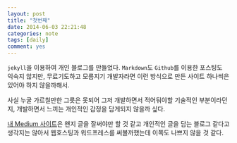 ```yaml
---
layout: post
title: "첫번째"
date: 2014-06-03 22:21:48
categories: note
tags: [daily]
comment: yes
---
```


`jekyll`을 이용하여 개인 블로그를 만들었다. `Markdown`도 `Github`를 이용한 포스팅도 익숙지 않지만, 무료기도하고 모름지기 개발자라면 이런 방식으로 만든 사이트 하나씩은 있어야 하지 않을까해서.

사실 누굴 가르칠만한 그릇은 못되어 그저 개발하면서 적어둬야할 기술적인 부분이라던지, 개발하면서 느끼는 개인적인 감정을 담게되지 않을까 싶다.

[내 Medium 사이트]은 왠지 글을 잘써야만 할 것 같고 개인적인 글을 담는 블로그 같다고 생각지는 않아서 웹호스팅과 워드프레스를 써볼까했는데 이쪽도 나쁘지 않을 것 같다.

[내 Medium 사이트]: https://medium.com/@closer527
